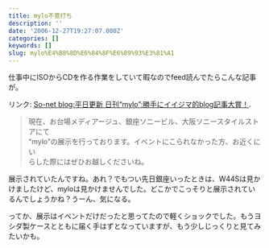 ```yaml
---
title: mylo不意打ち
description: ''
date: '2006-12-27T19:27:07.000Z'
categories: []
keywords: []
slug: mylo%E4%B8%8D%E6%84%8F%E6%89%93%E3%81%A1
---
```

仕事中にISOからCDを作る作業をしていて暇なのでfeed読んでたらこんな記事が。

リンク: [So-net blog:平日更新 日刊“mylo”:勝手にイイジマ的blog記事大賞！](http://blog.so-net.ne.jp/mylo/2006-12-27 "So-net blog:平日更新 日刊“mylo”:勝手にイイジマ的blog記事大賞！").

> 現在、お台場メディアージュ、銀座ソニービル、大阪ソニースタイルストアにて  
> “mylo”の展示を行っております。イベントにこられなかった方、お近くにい  
> らした際にはぜひお越しくださいね。

展示されていたんですね。あれ？でもつい先日銀座いったときは、W44Sは見かけましたけど、myloは見かけませんでした。どこかでこっそりと展示されているんでしょうかね？うーん、気になる。

ってか、展示はイベントだけだったと思ってたので軽くショックでした。もうヨシダ製ケースとともに届く手はずとなっていますが、もう少しじっくりと見てみたいかも。